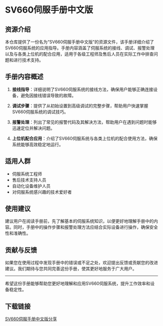 # SV660伺服手册中文版

## 资源介绍

本仓库提供了一份名为“SV660伺服手册中文版”的资源文件，该手册详细介绍了SV660伺服系统的应用指导。手册内容涵盖了伺服系统的接线、调试、报警处理以及与各类上位机的配合应用，适用于各级工程师及售后人员在实际工作中排查问题和进行技术支持。

## 手册内容概述

1. **接线指导**：详细说明了SV660伺服系统的接线方法，确保用户能够正确连接设备，避免因接线错误导致的故障。

2. **调试步骤**：提供了从初始设置到高级调试的完整步骤，帮助用户快速掌握SV660伺服系统的调试技巧。

3. **报警处理**：列出了常见的报警代码及其解决方法，帮助用户在遇到问题时能够迅速定位并解决问题。

4. **上位机配合应用**：介绍了SV660伺服系统与各类上位机的配合使用方法，确保系统能够高效稳定地运行。

## 适用人群

- 伺服系统工程师
- 售后技术支持人员
- 自动化设备维护人员
- 对伺服系统感兴趣的技术爱好者

## 使用建议

建议用户在阅读手册前，先了解基本的伺服系统知识，以便更好地理解手册中的内容。同时，手册中的操作步骤和报警处理方法应结合实际设备进行操作，确保安全性和准确性。

## 贡献与反馈

如果您在使用过程中发现手册中的错误或不足之处，欢迎提出反馈或贡献您的改进建议。我们期待与您共同完善这份手册，使其更好地服务于广大用户。

---

希望这份手册能够帮助您更好地理解和应用SV660伺服系统，提升工作效率和设备稳定性。

## 下载链接

[SV660伺服手册中文版分享](https://pan.quark.cn/s/69bb4b4fa238)